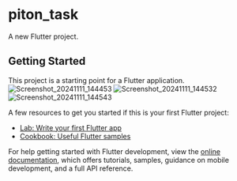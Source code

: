 # piton_task

A new Flutter project.

## Getting Started

This project is a starting point for a Flutter application.
![Screenshot_20241111_144453](https://github.com/user-attachments/assets/ce15c1fc-4c2a-4aca-93e0-42624bc7ee4d)
![Screenshot_20241111_144532](https://github.com/user-attachments/assets/d5306d88-1ecd-4e92-8fc4-bbfdd235b1c6)
![Screenshot_20241111_144543](https://github.com/user-attachments/assets/c6503b11-0c7c-426d-8f76-7a58c73fa3d4)


A few resources to get you started if this is your first Flutter project:

- [Lab: Write your first Flutter app](https://docs.flutter.dev/get-started/codelab)
- [Cookbook: Useful Flutter samples](https://docs.flutter.dev/cookbook)

For help getting started with Flutter development, view the
[online documentation](https://docs.flutter.dev/), which offers tutorials,
samples, guidance on mobile development, and a full API reference.
